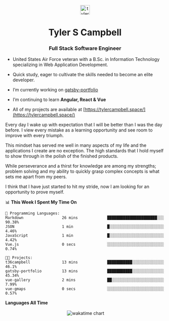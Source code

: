 <p align="center">
<a href="https://linkedin.com/in/tyler-campbell36" target="blank"><img align="center" src="https://cdn.jsdelivr.net/npm/simple-icons@3.0.1/icons/linkedin.svg" alt="tyler-campbell36" height="30" width="30" /></a>
</p>
<h1 align="center">Tyler S Campbell</h1>
<h3 align="center">Full Stack Software Engineer</h3>

* United States Air Force veteran with a B.Sc. in Information Technology specializing in Web Application Development. 

* Quick study, eager to cultivate the skills needed to become an elite developer.

* I’m currently working on [gatsby-portfolio](https://github.com/t36campbell/gatsby-portfolio)

* I’m continuing to learn **Angular, React & Vue**

* All of my projects are available at [https://tylercampbell.space/](https://tylercampbell.space/)

Every day I wake up with expectation that I will be better than I was the day before. I view every mistake as a learning opportunity and see room to improve with every triumph.

This mindset has served me well in many aspects of my life and the applications I create are no exception. The high standards that I hold myself to show through in the polish of the finished products.

While perseverance and a thirst for knowledge are among my strengths; problem solving and my ability to quickly grasp complex concepts is what sets me apart from my peers.

I think that I have just started to hit my stride, now I am looking for an opportunity to prove myself.

<!--START_SECTION:waka-->
📊 **This Week I Spent My Time On** 

```text
💬 Programming Languages: 
Markdown                 26 mins             ██████████████████████░░░   90.38% 
JSON                     1 min               █░░░░░░░░░░░░░░░░░░░░░░░░   4.46% 
JavaScript               1 min               █░░░░░░░░░░░░░░░░░░░░░░░░   4.42% 
Vue.js                   0 secs              ░░░░░░░░░░░░░░░░░░░░░░░░░   0.74%

🐱‍💻 Projects: 
t36campbell              13 mins             ███████████░░░░░░░░░░░░░░   46.1% 
gatsby-portfolio         13 mins             ███████████░░░░░░░░░░░░░░   45.34% 
vue-gallery              2 mins              ██░░░░░░░░░░░░░░░░░░░░░░░   7.99% 
vue-gmaps                0 secs              ░░░░░░░░░░░░░░░░░░░░░░░░░   0.57%

```


<!--END_SECTION:waka-->
**Languages All Time** 
<p align="center">&nbsp;<img align="center" alt="wakatime chart"
src="https://wakatime.com/share/@738aac7f-8868-4bc3-a1df-4c36703ee4b6/f86255e0-cf1e-483e-9ae4-5c0fdb9a56f8.png"/></p>

